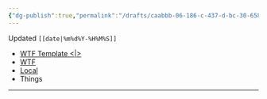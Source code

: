 ```yaml
---
{"dg-publish":true,"permalink":"/drafts/caabbb-06-186-c-437-d-bc-30-65844-bdbec-2-b/","dgHomeLink":true,"dgPassFrontmatter":false}
---
```


Updated `[[date|%m%d%Y-%H%M%S]]`

- [WTF Template <|>](drafts://open?uuid=CAABBB06-186C-437D-BC30-65844BDBEC2B)
- [WTF](https://davidblue.wtf/drafts/CAABBB06-186C-437D-BC30-65844BDBEC2B.html)
- [Local](shareddocuments:///private/var/mobile/Library/Mobile%20Documents/com~apple~CloudDocs/Written/CAABBB06-186C-437D-BC30-65844BDBEC2B.md)
- Things

---